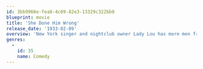```yaml
---
id: 3bb9966e-fea8-4c69-82e3-13329c322bb0
blueprint: movie
title: 'She Done Him Wrong'
release_date: '1933-02-09'
overview: 'New York singer and nightclub owner Lady Lou has more men friends than you can imagine. Unfortunately one of them is a vicious criminal who''s escaped and is on the way to see "his" girl, not realising she hasn''t exactly been faithful in his absence. Help is at hand in the form of young Captain Cummings a local temperance league leader though.'
genres:
  -
    id: 35
    name: Comedy
---
```

